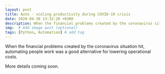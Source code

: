 ```yaml
---
layout: post
title: Auto - scaling productivity during COVID-19 crisis
date: 2020-04-30 13:32:20 +0300
description: When the financial problems created by the coronavirus situation hit, automating people work was a good alternative for lowering operational costs. # Add post description (optional)
img:  # Add image post (optional)
tags: [Python, Automation] # add tag
---
```

When the financial problems created by the coronavirus situation hit, automating people work was a good alternative for lowering operational costs.

More details coming soon.